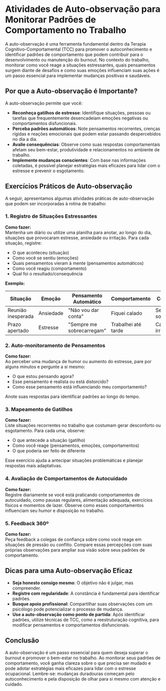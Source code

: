 # Atividades de Auto-observação para Monitorar Padrões de Comportamento no Trabalho

A auto-observação é uma ferramenta fundamental dentro da Terapia Cognitivo-Comportamental (TCC) para promover o autoconhecimento e identificar padrões de comportamento que podem contribuir para o desenvolvimento ou manutenção do burnout. No contexto do trabalho, monitorar como você reage a situações estressantes, quais pensamentos surgem diante de desafios e como suas emoções influenciam suas ações é um passo essencial para implementar mudanças positivas e saudáveis.

## Por que a Auto-observação é Importante?

A auto-observação permite que você:

- **Reconheça gatilhos de estresse**: Identifique situações, pessoas ou tarefas que frequentemente desencadeiam emoções negativas ou comportamentos disfuncionais.
- **Perceba padrões automáticos**: Note pensamentos recorrentes, crenças rígidas e reações emocionais que podem estar passando despercebidos no dia a dia.
- **Avalie consequências**: Observe como suas respostas comportamentais afetam seu bem-estar, produtividade e relacionamentos no ambiente de trabalho.
- **Implemente mudanças conscientes**: Com base nas informações coletadas, é possível planejar estratégias mais eficazes para lidar com o estresse e prevenir o esgotamento.

## Exercícios Práticos de Auto-observação

A seguir, apresentamos algumas atividades práticas de auto-observação que podem ser incorporadas à rotina de trabalho:

### 1. Registro de Situações Estressantes

**Como fazer:**  
Mantenha um diário ou utilize uma planilha para anotar, ao longo do dia, situações que provocaram estresse, ansiedade ou irritação. Para cada situação, registre:

- O que aconteceu (situação)
- Como você se sentiu (emoções)
- Quais pensamentos vieram à mente (pensamentos automáticos)
- Como você reagiu (comportamento)
- Qual foi o resultado/consequência

**Exemplo:**

| Situação                | Emoção      | Pensamento Automático         | Comportamento         | Consequência           |
|-------------------------|-------------|------------------------------|-----------------------|------------------------|
| Reunião inesperada      | Ansiedade   | "Não vou dar conta"          | Fiquei calado         | Senti-me sobrecarregado|
| Prazo apertado          | Estresse    | "Sempre me sobrecarregam"    | Trabalhei até tarde   | Cansaço, irritação     |

### 2. Auto-monitoramento de Pensamentos

**Como fazer:**  
Ao perceber uma mudança de humor ou aumento do estresse, pare por alguns minutos e pergunte a si mesmo:

- O que estou pensando agora?
- Esse pensamento é realista ou está distorcido?
- Como esse pensamento está influenciando meu comportamento?

Anote suas respostas para identificar padrões ao longo do tempo.

### 3. Mapeamento de Gatilhos

**Como fazer:**  
Liste situações recorrentes no trabalho que costumam gerar desconforto ou esgotamento. Para cada uma, observe:

- O que antecede a situação (gatilho)
- Como você reage (pensamentos, emoções, comportamentos)
- O que poderia ser feito de diferente

Esse exercício ajuda a antecipar situações problemáticas e planejar respostas mais adaptativas.

### 4. Avaliação de Comportamentos de Autocuidado

**Como fazer:**  
Registre diariamente se você está praticando comportamentos de autocuidado, como pausas regulares, alimentação adequada, exercícios físicos e momentos de lazer. Observe como esses comportamentos influenciam seu humor e disposição no trabalho.

### 5. Feedback 360º

**Como fazer:**  
Peça feedback a colegas de confiança sobre como você reage em situações de pressão ou conflito. Compare essas percepções com suas próprias observações para ampliar sua visão sobre seus padrões de comportamento.

## Dicas para uma Auto-observação Eficaz

- **Seja honesto consigo mesmo**: O objetivo não é julgar, mas compreender.
- **Registre com regularidade**: A constância é fundamental para identificar padrões.
- **Busque apoio profissional**: Compartilhar suas observações com um psicólogo pode potencializar o processo de mudança.
- **Use a auto-observação como ponto de partida**: Após identificar padrões, utilize técnicas de TCC, como a reestruturação cognitiva, para modificar pensamentos e comportamentos disfuncionais.

## Conclusão

A auto-observação é um passo essencial para quem deseja superar o burnout e promover o bem-estar no trabalho. Ao monitorar seus padrões de comportamento, você ganha clareza sobre o que precisa ser mudado e pode adotar estratégias mais eficazes para lidar com o estresse ocupacional. Lembre-se: mudanças duradouras começam pelo autoconhecimento e pela disposição de olhar para si mesmo com atenção e cuidado.